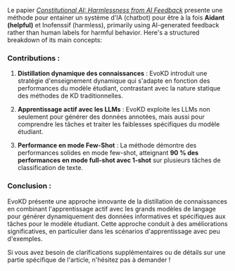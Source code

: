 
Le papier [*Constitutional AI: Harmlessness from AI Feedback*](https://arxiv.org/pdf/2212.08073) presente une méthode pour entainer un système d'IA (chatbot) pour être à la fois **Aidant (helpful)**  et Inofenssif (harmless), primarily using AI-generated feedback rather than human labels for harmful behavior. Here's a structured breakdown of its main concepts:


### Contributions :
1. **Distillation dynamique des connaissances** : EvoKD introduit une stratégie d'enseignement dynamique qui s'adapte en fonction des performances du modèle étudiant, contrastant avec la nature statique des méthodes de KD traditionnelles.
   
2. **Apprentissage actif avec les LLMs** : EvoKD exploite les LLMs non seulement pour générer des données annotées, mais aussi pour comprendre les tâches et traiter les faiblesses spécifiques du modèle étudiant.

3. **Performance en mode Few-Shot** : La méthode démontre des performances solides en mode few-shot, atteignant **90 % des performances en mode full-shot avec 1-shot** sur plusieurs tâches de classification de texte.

### Conclusion :
EvoKD présente une approche innovante de la distillation de connaissances en combinant l'apprentissage actif avec les grands modèles de langage pour générer dynamiquement des données informatives et spécifiques aux tâches pour le modèle étudiant. Cette approche conduit à des améliorations significatives, en particulier dans les scénarios d'apprentissage avec peu d'exemples.

Si vous avez besoin de clarifications supplémentaires ou de détails sur une partie spécifique de l'article, n'hésitez pas à demander !